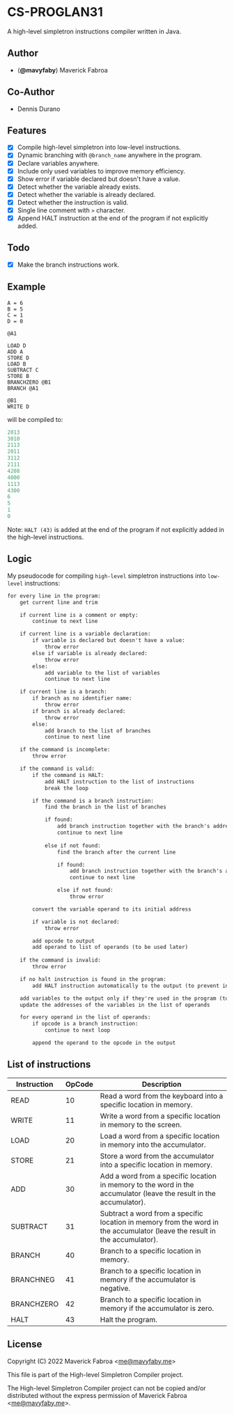 # CS-PROGLAN31

A high-level simpletron instructions compiler written in Java.

## Author

- (**@mavyfaby**) Maverick Fabroa

## Co-Author

- Dennis Durano

## Features

- [x] Compile high-level simpletron into low-level instructions.
- [x] Dynamic branching with `@branch_name` anywhere in the program.
- [x] Declare variables anywhere.
- [x] Include only used variables to improve memory efficiency.
- [x] Show error if variable declared but doesn't have a value. 
- [x] Detect whether the variable already exists.
- [x] Detect whether the variable is already declared.
- [x] Detect whether the instruction is valid.
- [x] Single line comment with `>` character.
- [x] Append HALT instruction at the end of the program if not explicitly added.

## Todo

- [x] Make the branch instructions work.

## Example

```smp
A = 6
B = 5
C = 1
D = 0

@A1

LOAD D
ADD A
STORE D
LOAD B
SUBTRACT C
STORE B
BRANCHZERO @B1
BRANCH @A1

@B1
WRITE D
```
will be compiled to:

```sml
2013
3010
2113
2011
3112
2111
4208
4000
1113
4300
6
5
1
0

```

Note: `HALT (43)` is added at the end of the program if not explicitly added in the high-level instructions.

## Logic

My pseudocode for compiling `high-level` simpletron instructions into `low-level` instructions:


```txt
for every line in the program:
    get current line and trim

    if current line is a comment or empty:
        continue to next line

    if current line is a variable declaration:
        if variable is declared but doesn't have a value:
            throw error
        else if variable is already declared:
            throw error
        else:
            add variable to the list of variables
            continue to next line

    if current line is a branch:
        if branch as no identifier name:
            throw error
        if branch is already declared:
            throw error
        else:
            add branch to the list of branches
            continue to next line

    if the command is incomplete:
        throw error

    if the command is valid:
        if the command is HALT:
            add HALT instruction to the list of instructions
            break the loop

        if the command is a branch instruction:
            find the branch in the list of branches

            if found:
                add branch instruction together with the branch's address to the output
                continue to next line
            
            else if not found:
                find the branch after the current line

                if found:
                    add branch instruction together with the branch's address to the output
                    continue to next line

                else if not found:
                    throw error

        convert the variable operand to its initial address

        if variable is not declared:
            throw error

        add opcode to output
        add operand to list of operands (to be used later)
    
    if the command is invalid:
        throw error

    if no halt instruction is found in the program:
        add HALT instruction automatically to the output (to prevent infinite loop)

    add variables to the output only if they're used in the program (to improve memory efficiency)
    update the addresses of the variables in the list of operands

    for every operand in the list of operands:
        if opcode is a branch instruction:
            continue to next loop

        append the operand to the opcode in the output
```

## List of instructions 

| Instruction | OpCode | Description |
| ----------- | ------- | ----------- |
| READ | 10 | Read a word from the keyboard into a specific location in memory. |
| WRITE | 11 | Write a word from a specific location in memory to the screen. |
| LOAD | 20 | Load a word from a specific location in memory into the accumulator. |
| STORE | 21 | Store a word from the accumulator into a specific location in memory. |
| ADD | 30 | Add a word from a specific location in memory to the word in the accumulator (leave the result in the accumulator). |
| SUBTRACT | 31 | Subtract a word from a specific location in memory from the word in the accumulator (leave the result in the accumulator). |
| BRANCH | 40 | Branch to a specific location in memory. |
| BRANCHNEG | 41 | Branch to a specific location in memory if the accumulator is negative. |
| BRANCHZERO | 42 | Branch to a specific location in memory if the accumulator is zero. |
| HALT | 43 | Halt the program. |

## License

Copyright (C) 2022 Maverick Fabroa <<me@mavyfaby.me>>

This file is part of the High-level Simpletron Compiler project.

The High-level Simpletron Compiler project can not be copied and/or distributed without the express
permission of Maverick Fabroa <<me@mavyfaby.me>>.